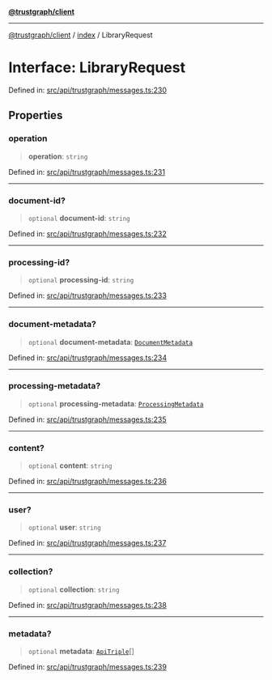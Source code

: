 [**@trustgraph/client**](../../README.md)

***

[@trustgraph/client](../../README.md) / [index](../README.md) / LibraryRequest

# Interface: LibraryRequest

Defined in: [src/api/trustgraph/messages.ts:230](https://github.com/trustgraph-ai/trustgraph-ts-client/blob/4700024d623d01d40c50072d60c021f3b6c60b54/src/api/trustgraph/messages.ts#L230)

## Properties

### operation

> **operation**: `string`

Defined in: [src/api/trustgraph/messages.ts:231](https://github.com/trustgraph-ai/trustgraph-ts-client/blob/4700024d623d01d40c50072d60c021f3b6c60b54/src/api/trustgraph/messages.ts#L231)

***

### document-id?

> `optional` **document-id**: `string`

Defined in: [src/api/trustgraph/messages.ts:232](https://github.com/trustgraph-ai/trustgraph-ts-client/blob/4700024d623d01d40c50072d60c021f3b6c60b54/src/api/trustgraph/messages.ts#L232)

***

### processing-id?

> `optional` **processing-id**: `string`

Defined in: [src/api/trustgraph/messages.ts:233](https://github.com/trustgraph-ai/trustgraph-ts-client/blob/4700024d623d01d40c50072d60c021f3b6c60b54/src/api/trustgraph/messages.ts#L233)

***

### document-metadata?

> `optional` **document-metadata**: [`DocumentMetadata`](DocumentMetadata.md)

Defined in: [src/api/trustgraph/messages.ts:234](https://github.com/trustgraph-ai/trustgraph-ts-client/blob/4700024d623d01d40c50072d60c021f3b6c60b54/src/api/trustgraph/messages.ts#L234)

***

### processing-metadata?

> `optional` **processing-metadata**: [`ProcessingMetadata`](ProcessingMetadata.md)

Defined in: [src/api/trustgraph/messages.ts:235](https://github.com/trustgraph-ai/trustgraph-ts-client/blob/4700024d623d01d40c50072d60c021f3b6c60b54/src/api/trustgraph/messages.ts#L235)

***

### content?

> `optional` **content**: `string`

Defined in: [src/api/trustgraph/messages.ts:236](https://github.com/trustgraph-ai/trustgraph-ts-client/blob/4700024d623d01d40c50072d60c021f3b6c60b54/src/api/trustgraph/messages.ts#L236)

***

### user?

> `optional` **user**: `string`

Defined in: [src/api/trustgraph/messages.ts:237](https://github.com/trustgraph-ai/trustgraph-ts-client/blob/4700024d623d01d40c50072d60c021f3b6c60b54/src/api/trustgraph/messages.ts#L237)

***

### collection?

> `optional` **collection**: `string`

Defined in: [src/api/trustgraph/messages.ts:238](https://github.com/trustgraph-ai/trustgraph-ts-client/blob/4700024d623d01d40c50072d60c021f3b6c60b54/src/api/trustgraph/messages.ts#L238)

***

### metadata?

> `optional` **metadata**: [`ApiTriple`](ApiTriple.md)[]

Defined in: [src/api/trustgraph/messages.ts:239](https://github.com/trustgraph-ai/trustgraph-ts-client/blob/4700024d623d01d40c50072d60c021f3b6c60b54/src/api/trustgraph/messages.ts#L239)
